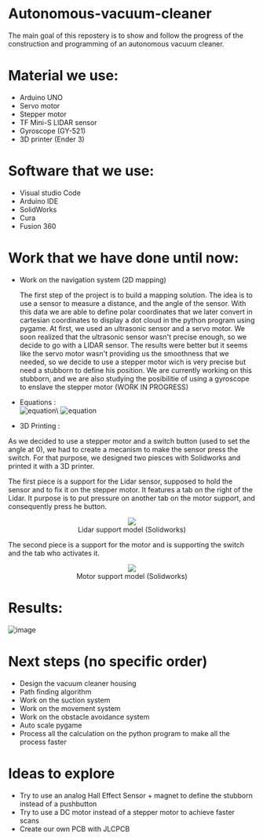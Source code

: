 # Autonomous-vacuum-cleaner
The main goal of this repostery is to show and follow the progress of the construction and programming of an autonomous vacuum cleaner. 

# Material we use: 
- Arduino UNO 
- Servo motor
- Stepper motor 
- TF Mini-S LIDAR sensor
- Gyroscope (GY-521)
- 3D printer (Ender 3)

# Software that we use:
- Visual studio Code 
- Arduino IDE 
- SolidWorks 
- Cura
- Fusion 360

# Work that we have done until now: 
- Work on the navigation system (2D mapping)

  The first step of the project is to build a mapping solution. The idea is to use a sensor to measure a distance, and the angle of the sensor. With this data     we are able to define polar coordinates that we later convert in cartesian coordinates to display a dot cloud in the python program using pygame. 
  At first, we used an ultrasonic sensor and a servo motor. We soon realized that the ultrasonic sensor wasn't precise enough, so we decide to go with a LIDAR     sensor. The results were better but it seems like the servo motor wasn't providing us the smoothness that we needed, so we decide to use a stepper motor wich   is very precise but need a stubborn to define his position. We are currently working on this stubborn, and we are also studying the posibilitie of using a       gyroscope to enslave the stepper motor (WORK IN PROGRESS) 
  
- Equations :\
   ![equation](https://latex.codecogs.com/svg.image?x=&space;distance&space;*cos(\frac%7Bangle*\pi%7D%7B180%7D&space;))\
   ![equation](https://latex.codecogs.com/svg.image?y=&space;distance&space;*sin(\frac%7Bangle*\pi%7D%7B180%7D&space;))
 
- 3D Printing :

As we decided to use a stepper motor and a switch button (used to set the angle at 0), we had to create a mecanism to make the sensor press the switch. 
For that purpose, we designed two piesces with Solidworks and printed it with a 3D printer. 

The first piece is a support for the Lidar sensor, supposed to hold the sensor and to fix it on the stepper motor.
It features a tab on the right of the Lidar. It purpose is to put pressure on another tab on the motor support, and consequently press he button.
<p align="center">
  <img src="https://user-images.githubusercontent.com/90306651/171063021-10252cfd-1782-4e20-865a-fef87d306f5d.png" /> <br/>
  Lidar support model (Solidworks)
</p>

The second piece is a support for the motor and is supporting the switch and the tab who activates it.

<p align="center">
  <img src="https://user-images.githubusercontent.com/90306651/171063060-5dea7741-92d9-42bd-b3d6-0e473c63f916.png" /> <br/>
  Motor support model (Solidworks)
</p>


  
  
  
# Results:

![image](https://user-images.githubusercontent.com/90306651/171043274-94945094-7e0a-4613-8707-792434d4c4f3.png)







# Next steps (no specific order)
- Design the vacuum cleaner housing
- Path finding algorithm 
- Work on the suction system
- Work on the movement system
- Work on the obstacle avoidance system
- Auto scale pygame 
- Process all the calculation on the python program to make all the process faster

# Ideas to explore
- Try to use an analog Hall Effect Sensor + magnet to define the stubborn instead of a pushbutton
- Try to use a DC motor instead of a stepper motor to achieve faster scans 
- Create our own PCB with JLCPCB 
